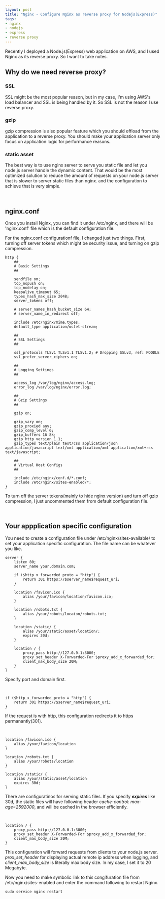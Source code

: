 ```yaml
---
layout: post
title: "Nginx - Configure Nginx as reverse proxy for Nodejs(Express)"
tags:
- nginx
- nodejs
- express
- reverse proxy
---
```

Recently I deployed a Node.js(Express) web application on AWS, and I used Nginx as its reverse proxy. So I want to take notes.

## Why do we need reverse proxy?
### SSL
SSL might be the most popular reason, but in my case, I'm using AWS's load balancer and SSL is being handled by it. So SSL is not the reason I use reverse proxy.

### gzip
gzip compression is also popular feature which you should offload from the application to a reverse proxy. You should make your application server only focus on application logic for performance reasons.

### static asset
The best way is to use nginx server to serve you static file and let you node.js server handle the dynamic content. That would be the most optimized solution to reduce the amount of requests on your node.js server that is slower to server static files than nginx. and the configuration to achieve that is very simple.

<br />

## nginx.conf
Once you install Nginx, you can find it under /etc/nginx, and there will be 'nginx.conf' file which is the default configuration file.

For the nginx.conf configurationf file, I changed just two things. First, turning off server tokens which might be security issue, and turning on gzip compression.

```
http {
    ##
    # Basic Settings
    ##

    sendfile on;
    tcp_nopush on;
    tcp_nodelay on;
    keepalive_timeout 65;
    types_hash_max_size 2048;
    server_tokens off;

    # server_names_hash_bucket_size 64;
    # server_name_in_redirect off;

    include /etc/nginx/mime.types;
    default_type application/octet-stream;

    ##
    # SSL Settings
    ##

    ssl_protocols TLSv1 TLSv1.1 TLSv1.2; # Dropping SSLv3, ref: POODLE
    ssl_prefer_server_ciphers on;

    ##
    # Logging Settings
    ##

    access_log /var/log/nginx/access.log;
    error_log /var/log/nginx/error.log;

    ##
    # Gzip Settings
    ##

    gzip on;

    gzip_vary on;
    gzip_proxied any;
    gzip_comp_level 6;
    gzip_buffers 16 8k;
    gzip_http_version 1.1;
    gzip_types text/plain text/css application/json application/javascript text/xml application/xml application/xml+rss text/javascript;

    ##
    # Virtual Host Configs
    ##

    include /etc/nginx/conf.d/*.conf;
    include /etc/nginx/sites-enabled/*;
}
```

To turn off the server tokens(mainly to hide nginx version) and turn off gzip compression, I just uncommented them from default configuration file.

<br />

## Your appplication specific configuration
You need to create a configuration file under /etc/nginx/sites-available/ to set your application specific configuration. The file name can be whatever you like.

```
server {
    listen 80;
    server_name your.domain.com;

    if ($http_x_forwarded_proto = "http") {
        return 301 https://$server_name$request_uri;
    }

    location /favicon.ico {
        alias /your/favicon/location/favicon.ico;
    }

    location /robots.txt {
        alias /your/robots/locaion/robots.txt;
    }

    location /static/ {
        alias /your/static/asset/location/;
        expires 30d;
    }

    location / {
        proxy_pass http://127.0.0.1:3000;
        proxy_set_header X-Forwarded-For $proxy_add_x_forwarded_for;
        client_max_body_size 20M;
    }
}
```
Specify port and domain first.

<br />

```
if ($http_x_forwarded_proto = "http") {
    return 301 https://$server_name$request_uri;
}
```
If the request is with http, this configuration redirects it to https permanantly(301).

<br />

```
location /favicon.ico {
    alias /your/favicon/location
}

location /robots.txt {
    alias /your/robots/location
}

location /static/ {
    alias /your/static/asset/location
    expires 30d;
}
```
There are configuratinos for serving static files. If you specify ***expires*** like 30d, the static files will have following header *cache-control: max-age=2592000*, and will be cached in the browser efficiently.

<br />

```
location / {
    proxy_pass http://127.0.0.1:3000;
    proxy_set_header X-Forwarded-For $proxy_add_x_forwarded_for;
    client_max_body_size 20M;
}
```
This configuration will forward requests from clients to your node.js server. *prox_set_header* for displaying actual remote ip address when logging, and *client_max_body_size* is literally max body size. In my case, I set it to 20 Megabyte.

Now you need to make symbolic link to this congifuration file from /etc/nginx/sites-enabled and enter the command following to restart Nginx.

```
sudo service nginx restart
```
